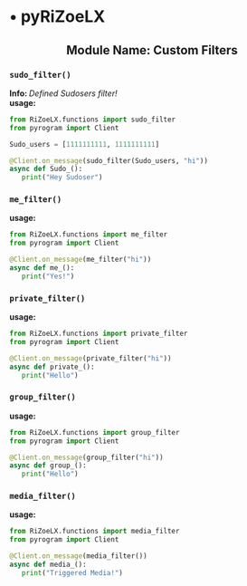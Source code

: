 <h1> • pyRiZoeLX </h1>
<h2 align='center'> Module Name: Custom Filters </h2>

<h3><code>sudo_filter()</code></h3>
<b> Info: </b> <i> Defined Sudosers filter! </i> <br>
<b> usage: </b> 

``` python 
from RiZoeLX.functions import sudo_filter 
from pyrogram import Client

Sudo_users = [1111111111, 1111111111]

@Client.on_message(sudo_filter(Sudo_users, "hi"))
async def Sudo_():
   print("Hey Sudoser")
```

<h3><code>me_filter()</code></h3>
<b> usage: </b> 

``` python 
from RiZoeLX.functions import me_filter 
from pyrogram import Client

@Client.on_message(me_filter("hi"))
async def me_():
   print("Yes!")
```

<h3><code>private_filter()</code></h3>
<b> usage: </b> 

``` python 
from RiZoeLX.functions import private_filter 
from pyrogram import Client

@Client.on_message(private_filter("hi"))
async def private_():
   print("Hello")
```

<h3><code>group_filter()</code></h3>
<b> usage: </b> 

``` python 
from RiZoeLX.functions import group_filter 
from pyrogram import Client

@Client.on_message(group_filter("hi"))
async def group_():
   print("Hello")
```

<h3><code>media_filter()</code></h3>
<b> usage: </b> 

``` python 
from RiZoeLX.functions import media_filter 
from pyrogram import Client

@Client.on_message(media_filter())
async def media_():
   print("Triggered Media!")
```
